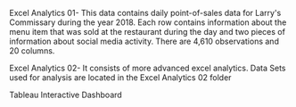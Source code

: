 Excel Analytics 01-
This data contains daily point-of-sales data for Larry's Commissary during the year 2018. 
Each row contains information about the menu item that was sold at the restaurant during the day and two pieces of information about social media activity. 
There are 4,610 observations and 20 columns.

Excel Analytics 02-
It consists of more advanced excel analytics.
Data Sets used for analysis are located in the Excel Analytics 02 folder


Tableau
Interactive Dashboard
